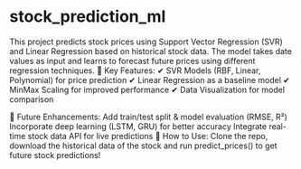 # stock_prediction_ml
 This project predicts stock prices using Support Vector Regression (SVR) and Linear Regression based on historical stock data. The model takes date values as input and learns to forecast future prices using different regression techniques.
🔹 Key Features:
✔ SVR Models (RBF, Linear, Polynomial) for price prediction
✔ Linear Regression as a baseline model
✔ MinMax Scaling for improved performance
✔ Data Visualization for model comparison

🚀 Future Enhancements:
Add train/test split & model evaluation (RMSE, R²)
Incorporate deep learning (LSTM, GRU) for better accuracy
Integrate real-time stock data API for live predictions
📌 How to Use: Clone the repo, download the historical data of the stock and run predict_prices() to get future stock predictions!
